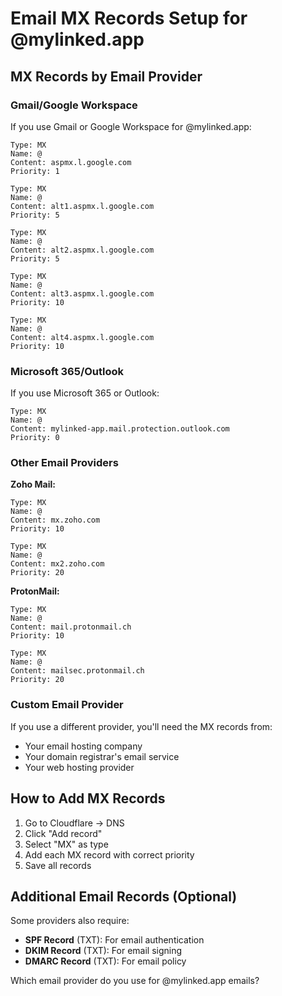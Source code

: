 # Email MX Records Setup for @mylinked.app

## MX Records by Email Provider

### Gmail/Google Workspace
If you use Gmail or Google Workspace for @mylinked.app:
```
Type: MX
Name: @
Content: aspmx.l.google.com
Priority: 1

Type: MX
Name: @
Content: alt1.aspmx.l.google.com
Priority: 5

Type: MX
Name: @
Content: alt2.aspmx.l.google.com
Priority: 5

Type: MX
Name: @
Content: alt3.aspmx.l.google.com
Priority: 10

Type: MX
Name: @
Content: alt4.aspmx.l.google.com
Priority: 10
```

### Microsoft 365/Outlook
If you use Microsoft 365 or Outlook:
```
Type: MX
Name: @
Content: mylinked-app.mail.protection.outlook.com
Priority: 0
```

### Other Email Providers
**Zoho Mail:**
```
Type: MX
Name: @
Content: mx.zoho.com
Priority: 10

Type: MX
Name: @
Content: mx2.zoho.com
Priority: 20
```

**ProtonMail:**
```
Type: MX
Name: @
Content: mail.protonmail.ch
Priority: 10

Type: MX
Name: @
Content: mailsec.protonmail.ch
Priority: 20
```

### Custom Email Provider
If you use a different provider, you'll need the MX records from:
- Your email hosting company
- Your domain registrar's email service
- Your web hosting provider

## How to Add MX Records
1. Go to Cloudflare → DNS
2. Click "Add record"
3. Select "MX" as type
4. Add each MX record with correct priority
5. Save all records

## Additional Email Records (Optional)
Some providers also require:
- **SPF Record** (TXT): For email authentication
- **DKIM Record** (TXT): For email signing
- **DMARC Record** (TXT): For email policy

Which email provider do you use for @mylinked.app emails?